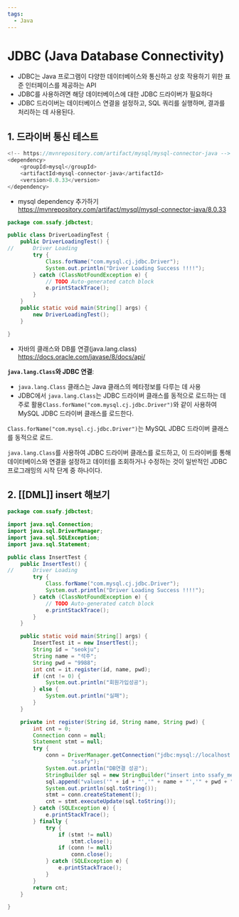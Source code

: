 ```yaml
---
tags:
  - Java
---
```


# JDBC (Java Database Connectivity)

- JDBC는 Java 프로그램이 다양한 데이터베이스와 통신하고 상호 작용하기 위한 표준 인터페이스를 제공하는 API
- JDBC를 사용하려면 해당 데이터베이스에 대한 JDBC 드라이버가 필요하다
- JDBC 드라이버는 데이터베이스 연결을 설정하고, SQL 쿼리를 실행하며, 결과를 처리하는 데 사용된다.

## 1. 드라이버 통신 테스트

```java
<!-- https://mvnrepository.com/artifact/mysql/mysql-connector-java -->
<dependency>
    <groupId>mysql</groupId>
    <artifactId>mysql-connector-java</artifactId>
    <version>8.0.33</version>
</dependency>

```

- mysql dependency 추가하기 https://mvnrepository.com/artifact/mysql/mysql-connector-java/8.0.33

```java
package com.ssafy.jdbctest;

public class DriverLoadingTest {
	public DriverLoadingTest() {
//		Driver Loading
		try {
			Class.forName("com.mysql.cj.jdbc.Driver");
			System.out.println("Driver Loading Success !!!!");
		} catch (ClassNotFoundException e) {
			// TODO Auto-generated catch block
			e.printStackTrace();
		}
	}
	public static void main(String[] args) {
		new DriverLoadingTest();
	}

}

```

- 자바의 클래스와 DB를 연결(java.lang.class) https://docs.oracle.com/javase/8/docs/api/

**`java.lang.Class`와 JDBC 연결**:

- `java.lang.Class` 클래스는 Java 클래스의 메타정보를 다루는 데 사용
- JDBC에서 `java.lang.Class`는 JDBC 드라이버 클래스를 동적으로 로드하는 데 주로 활용`Class.forName("com.mysql.cj.jdbc.Driver")`와 같이 사용하여 MySQL JDBC 드라이버 클래스를 로드한다.

`Class.forName("com.mysql.cj.jdbc.Driver")`는 MySQL JDBC 드라이버 클래스를 동적으로 로드. 



`java.lang.Class`를 사용하여 JDBC 드라이버 클래스를 로드하고, 이 드라이버를 통해 데이터베이스와 연결을 설정하고 데이터를 조회하거나 수정하는 것이 일반적인 JDBC 프로그래밍의 시작 단계 중 하나이다.



## 2. [[DML]] insert 해보기

```java
package com.ssafy.jdbctest;

import java.sql.Connection;
import java.sql.DriverManager;
import java.sql.SQLException;
import java.sql.Statement;

public class InsertTest {
	public InsertTest() {
//		Driver Loading
		try {
			Class.forName("com.mysql.cj.jdbc.Driver");
			System.out.println("Driver Loading Success !!!!");
		} catch (ClassNotFoundException e) {
			// TODO Auto-generated catch block
			e.printStackTrace();
		}
	}

	public static void main(String[] args) {
		InsertTest it = new InsertTest();
		String id = "seokju";
		String name = "석주";
		String pwd = "9988";
		int cnt = it.register(id, name, pwd);
		if (cnt != 0) {
			System.out.println("회원가입성공");
		} else {
			System.out.println("실패");
		}
	}

	private int register(String id, String name, String pwd) {
		int cnt = 0;
		Connection conn = null;
		Statement stmt = null;
		try {
			conn = DriverManager.getConnection("jdbc:mysql://localhost:3306/ssafydb?serverTimezone=UTC", "ssafy",
					"ssafy");
			System.out.println("DB연결 성공");
			StringBuilder sql = new StringBuilder("insert into ssafy_member(userid,username,userpwd) \n");
			sql.append("values('" + id + "','" + name + "','" + pwd + "')");
			System.out.println(sql.toString());
			stmt = conn.createStatement();
			cnt = stmt.executeUpdate(sql.toString());
		} catch (SQLException e) {
			e.printStackTrace();
		} finally {
			try {
				if (stmt != null)
					stmt.close();
				if (conn != null)
					conn.close();
			} catch (SQLException e) {
				e.printStackTrace();
			}
		}
		return cnt;
	}

}

```

